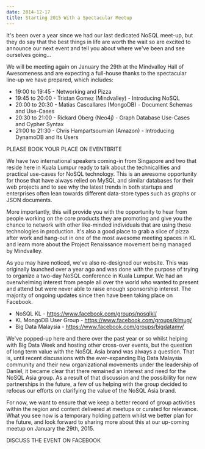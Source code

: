 ```yaml
---
date: 2014-12-17
title: Starting 2015 With a Spectacular Meetup
---
```


It's been over a year since we had our last dedicated NoSQL meet-up, but they do say that the best things in life are worth the wait so are excited to announce our next event and tell you about where we've been and see ourselves going...

<!--more-->

We will be meeting again on January the 29th at the Mindvalley Hall of Awesomeness and are expecting a full-house thanks to the spectacular line-up we have prepared, which includes:

* 19:00 to 19:45 - Networking and Pizza
* 19:45 to 20:00 - Tristan Gomez (Mindvalley) - Introducing NoSQL
* 20:00 to 20:30 - Matias Cascallares (MongoDB) - Document Schemas and Use-Cases
* 20:30 to 21:00 - Rickard Oberg (Neo4j) - Graph Database Use-Cases and Cypher Syntax
* 21:00 to 21:30 - Chris Hampartsoumian (Amazon) - Introducing DynamoDB and Its Users

PLEASE BOOK YOUR PLACE ON EVENTBRITE

We have two international speakers coming-in from Singapore and two that reside here in Kuala Lumpur ready to talk about the technicalities and practical use-cases for NoSQL technology. This is an awesome opportunity for those that have always relied on MySQL and similar databases for their web projects and to see why the latest trends in both startups and enterprises often lean towards different data-store types such as graphs or JSON documents.

More importantly, this will provide you with the opportunity to hear from people working on the core products they are promoting and give you the chance to network with other like-minded individuals that are using these technologies in production. It's also a good place to grab a slice of pizza after work and hang-out in one of the most awesome meeting spaces in KL and learn more about the Project Renaissance movement being managed by Mindvalley.

As you may have noticed, we've also re-designed our website. This was originally launched over a year ago and was done with the purpose of trying to organize a two-day NoSQL conference in Kuala Lumpur. We had an overwhelming interest from people all over the world who wanted to present and attend but were never able to raise enough sponsorship interest. The majority of ongoing updates since then have been taking place on Facebook.

* NoSQL KL - https://www.facebook.com/groups/nosqlkl/
* KL MongoDB User Group - https://www.facebook.com/groups/klmug/
* Big Data Malaysia - https://www.facebook.com/groups/bigdatamy/

We've popped-up here and there over the past year or so whilst helping with Big Data Week and hosting other cross-over events, but the question of long term value with the NoSQL Asia brand was always a question. That is, until recent discussions with the ever-expanding Big Data Malaysia community and their new organizational movements under the leadership of Daniel, it became clear that there remained an interest and need for the NoSQL Asia group. As a result of that discussion and the possibility for new partnerships in the future, a few of us helping with the group decided to refocus our efforts on clarifying the value of the NoSQL Asia brand.

For now, we want to ensure that we keep a better record of group activities within the region and content delivered at meetups or curated for relevance. What you see now is a temporary holding pattern whilst we better plan for the future, and look forward to sharing more about this at our up-coming meetup on January the 29th, 2015.

DISCUSS THE EVENT ON FACEBOOK